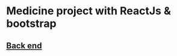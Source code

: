 # Medicine project with ReactJs & bootstrap

## [Back end](https://github.com/magdybadr978/medicine_niodeJs.git)
